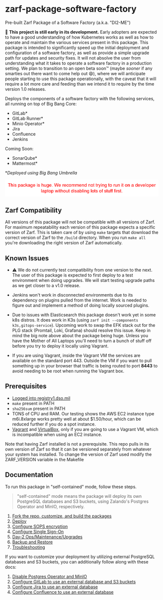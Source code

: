 # zarf-package-software-factory
Pre-built Zarf Package of a Software Factory (a.k.a. "DI2-ME")

:construction: **This project is still early in its development.** Early adopters are expected to have a good understanding of how Kubernetes works as well as how to operate and maintain the various services present in this package. This package is intended to significantly speed up the initial deployment and configuration of a software factory, as well as provide a simple upgrade path for updates and security fixes. It will not absolve the user from understanding what it takes to operate a software factory in a production setting. We plan to transition to an open beta soon™ (maybe _sooner_ if any smarties out there want to come help out :smile:), where we will anticipate people starting to use this package operationally, with the caveat that it will require a lot more care and feeding than we intend it to require by the time version 1.0 releases.

Deploys the components of a software factory with the following services, all running on top of Big Bang Core:

- GitLab*
- GitLab Runner*
- Minio Operator*
- Jira
- Confluence
- Jenkins

Coming Soon:

- SonarQube*
- Mattermost*

**Deployed using Big Bang Umbrella*

![warning](img/warning.png)

## Zarf Compatibility
All versions of this package will not be compatible with all versions of Zarf. For maximum repeatability each version of this package expects a specific version of Zarf. This is taken care of by using `make` targets that download the correct version of Zarf to the `/build` directory. When you run `make all` you're downloading the right version of Zarf automatically.

## Known Issues

- :warning: We do not currently test compatibility from one version to the next. The user of this package is expected to first deploy to a test environment when doing upgrades. We will start testing upgrade paths as we get closer to a v1.0 release.

- Jenkins won't work in disconnected environments due to its dependency on plugins pulled from the internet. Work is needed to figure out and implement a method of doing locally sourced plugins.

- Due to issues with Elasticsearch this package doesn't work yet in some k8s distros. It does work in K3s (using `zarf init --components k3s,gitops-service`). Upcoming work to swap the EFK stack out for the PLG stack (Promtail, Loki, Grafana) should resolve this issue. Keep in mind the big note above about the package being huge. Unless you have the Mother of All Laptops you'll need to turn a bunch of stuff off before you try to deploy it locally using Vagrant.

- If you are using Vagrant, inside the Vagrant VM the services are available on the standard port 443. Outside the VM if you want to pull something up in your browser that traffic is being routed to port **8443** to avoid needing to be root when running the Vagrant box.

## Prerequisites

- [Logged into registry1.dso.mil](https://github.com/defenseunicorns/zarf/blob/master/docs/ironbank.md)
- `make` present in PATH
- `sha256sum` present in PATH
- TONS of CPU and RAM. Our testing shows the AWS EC2 instance type m6i.8xlarge works pretty well at about $1.50/hour, which can be reduced further if you do a spot instance.
- [Vagrant](https://www.vagrantup.com/) and [VirtualBox](https://www.virtualbox.org/), only if you are going to use a Vagrant VM, which is incompatible when using an EC2 instance.

Note that having Zarf installed is not a prerequisite. This repo pulls in its own version of Zarf so that it can be versioned separately from whatever your system has installed. To change the version of Zarf used modify the ZARF_VERSION variable in the Makefile

## Documentation

To run this package in "self-contained" mode, follow these steps.

> "self-contained" mode means the package will deploy its own PostgreSQL databases and S3 buckets, using Zalando's Postgres Operator and MinIO, respectively.

1. [Fork the repo, customize, and build the packages](doc/fork-and-build.md)
1. [Deploy](doc/deploy.md)
1. [Configure SOPS encryption](doc/sops.md)
1. [Configure Single Sign-On](doc/sso.md)
1. [Day-2 Ops/Maintenance/Upgrades](doc/day2.md)
1. [Backup and Restore](doc/backup-and-restore/README.md)
1. [Troubleshooting](doc/troubleshooting.md)

If you want to customize your deployment by utilizing external PostgreSQL databases and S3 buckets, you can additionally follow along with these docs:

1. [Disable Postgres Operator and MinIO](doc/disable-postgres-operator-and-minio.md)
1. [Configure GitLab to use an external database and S3 buckets](doc/configure-gitlab-to-use-an-external-database-and-s3-buckets.md)
1. [Configure Jira to use an external database](doc/configure-jira-to-use-an-external-database.md)
1. [Configure Confluence to use an external database](doc/configure-confluence-to-use-an-external-database.md)
